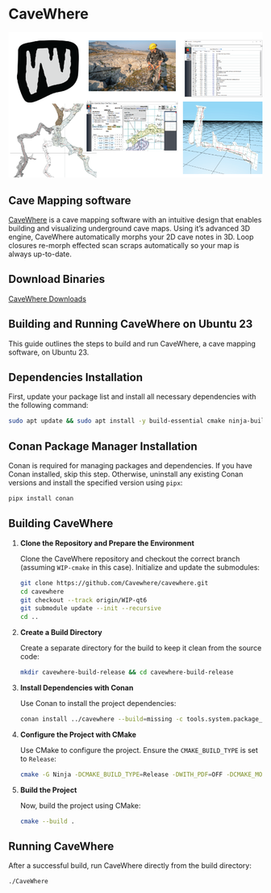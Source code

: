# CaveWhere

![CaveWhere Logo](/cavewhereLib/icons/githubPage.png)

## Cave Mapping software

[CaveWhere](https://cavewhere.com) is a cave mapping software with an intuitive design that enables building and visualizing underground cave maps.
Using it’s advanced 3D engine, CaveWhere automatically morphs your 2D cave notes in 3D.
Loop closures re-morph effected scan scraps automatically so your map is always up-to-date.

## Download Binaries

[CaveWhere Downloads](https://cavewhere.com/downloads/)


## Building and Running CaveWhere on Ubuntu 23

This guide outlines the steps to build and run CaveWhere, a cave mapping software, on Ubuntu 23.

## Dependencies Installation

First, update your package list and install all necessary dependencies with the following command:

```bash
sudo apt update && sudo apt install -y build-essential cmake ninja-build pipx liblocale-po-perl git
```

## Conan Package Manager Installation

Conan is required for managing packages and dependencies. If you have Conan installed, skip this step. Otherwise, uninstall any existing Conan versions and install the specified version using `pipx`:

```bash
pipx install conan
```

## Building CaveWhere

1. **Clone the Repository and Prepare the Environment**

   Clone the CaveWhere repository and checkout the correct branch (assuming `WIP-cmake` in this case). Initialize and update the submodules:

   ```bash
   git clone https://github.com/Cavewhere/cavewhere.git
   cd cavewhere
   git checkout --track origin/WIP-qt6
   git submodule update --init --recursive
   cd ..
   ```

2. **Create a Build Directory**

   Create a separate directory for the build to keep it clean from the source code:

   ```bash
   mkdir cavewhere-build-release && cd cavewhere-build-release
   ```

3. **Install Dependencies with Conan**

   Use Conan to install the project dependencies:

   ```bash
   conan install ../cavewhere --build=missing -c tools.system.package_manager:mode=install -c tools.system.package_manager:sudo=True 
   ```

4. **Configure the Project with CMake**

   Use CMake to configure the project. Ensure the `CMAKE_BUILD_TYPE` is set to `Release`:

   ```bash
   cmake -G Ninja -DCMAKE_BUILD_TYPE=Release -DWITH_PDF=OFF -DCMAKE_MODULE_PATH=`pwd` ../cavewhere
   ```

5. **Build the Project**

   Now, build the project using CMake:

   ```bash
   cmake --build .
   ```

## Running CaveWhere

After a successful build, run CaveWhere directly from the build directory:

```bash
./CaveWhere
```



